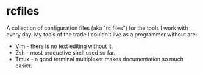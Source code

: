 # rcfiles
A collection of configuration files (aka "rc files") for the tools I work with every day.
My tools of the trade I couldn't live as a programmer without are:
* Vim - there is no text editing without it.
* Zsh - most productive shell used so far.
* Tmux - a good terminal multiplexer makes documentation so much easier.
